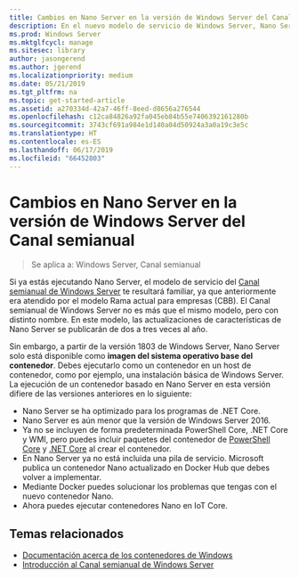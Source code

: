 ```yaml
---
title: Cambios en Nano Server en la versión de Windows Server del Canal semianual
description: En el nuevo modelo de servicio de Windows Server, Nano Server es solo un sistema operativo del contenedor con algunos cambios de características.
ms.prod: Windows Server
ms.mktglfcycl: manage
ms.sitesec: library
author: jasongerend
ms.author: jgerend
ms.localizationpriority: medium
ms.date: 05/21/2019
ms.tgt_pltfrm: na
ms.topic: get-started-article
ms.assetid: a270334d-42a7-46ff-8eed-d8656a276544
ms.openlocfilehash: c12ca84826a92fa045eb84b55e7406392161280b
ms.sourcegitcommit: 3743cf691a984e1d140a04d50924a3a0a19c3e5c
ms.translationtype: HT
ms.contentlocale: es-ES
ms.lasthandoff: 06/17/2019
ms.locfileid: "66452803"
---
```

# <a name="changes-to-nano-server-in-windows-server-semi-annual-channel"></a>Cambios en Nano Server en la versión de Windows Server del Canal semianual

>Se aplica a: Windows Server, Canal semianual

Si ya estás ejecutando Nano Server, el modelo de servicio del [Canal semianual de Windows Server](../get-started-19/servicing-channels-19.md) te resultará familiar, ya que anteriormente era atendido por el modelo Rama actual para empresas (CBB). El Canal semianual de Windows Server no es más que el mismo modelo, pero con distinto nombre. En este modelo, las actualizaciones de características de Nano Server se publicarán de dos a tres veces al año.

Sin embargo, a partir de la versión 1803 de Windows Server, Nano Server solo está disponible como **imagen del sistema operativo base del contenedor**. Debes ejecutarlo como un contenedor en un host de contenedor, como por ejemplo, una instalación básica de Windows Server. La ejecución de un contenedor basado en Nano Server en esta versión difiere de las versiones anteriores en lo siguiente:

- Nano Server se ha optimizado para los programas de .NET Core.
- Nano Server es aún menor que la versión de Windows Server 2016.
- Ya no se incluyen de forma predeterminada PowerShell Core, .NET Core y WMI, pero puedes incluir paquetes del contenedor de [PowerShell Core](https://hub.docker.com/r/microsoft/powershell/) y [.NET Core](https://hub.docker.com/r/microsoft/dotnet/) al crear el contenedor.
- En Nano Server ya no está incluida una pila de servicio. Microsoft publica un contenedor Nano actualizado en Docker Hub que debes volver a implementar.
- Mediante Docker puedes solucionar los problemas que tengas con el nuevo contenedor Nano.
- Ahora puedes ejecutar contenedores Nano en IoT Core.

## <a name="related-topics"></a>Temas relacionados

- [Documentación acerca de los contenedores de Windows](http://aka.ms/windowscontainers)
- [Introducción al Canal semianual de Windows Server](../get-started-19/servicing-channels-19.md)
